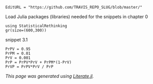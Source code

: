 ```@meta
EditURL = "https://github.com/TRAVIS_REPO_SLUG/blob/master/"
```

Load Julia packages (libraries) needed  for the snippets in chapter 0

```@example snippets_03_01_01
using StatisticalRethinking
gr(size=(600,300))
```

snippet 3.1

```@example snippets_03_01_01
PrPV = 0.95
PrPM = 0.01
PrV = 0.001
PrP = PrPV*PrV + PrPM*(1-PrV)
PrVP = PrPV*PrV / PrP
```

*This page was generated using [Literate.jl](https://github.com/fredrikekre/Literate.jl).*

